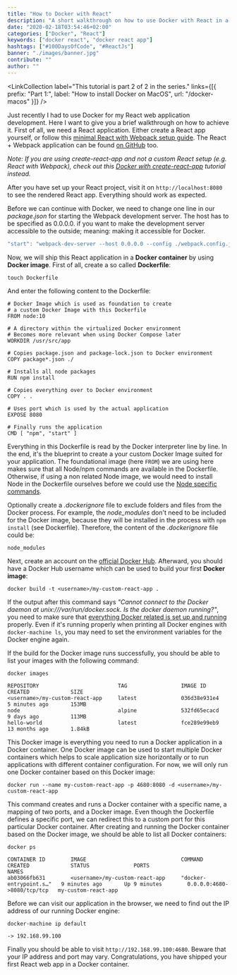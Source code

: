 ```yaml
---
title: "How to Docker with React"
description: "A short walkthrough on how to use Docker with React in a development environment. We will cover how to dockerize your first React app ..."
date: "2020-02-18T03:54:46+02:00"
categories: ["Docker", "React"]
keywords: ["docker react", "docker react app"]
hashtags: ["#100DaysOfCode", "#ReactJs"]
banner: "./images/banner.jpg"
contribute: ""
author: ""
---
```


<Sponsorship />

<LinkCollection label="This tutorial is part 2 of 2 in the series." links={[{ prefix: "Part 1:", label: "How to install Docker on MacOS", url: "/docker-macos" }]} />

Just recently I had to use Docker for my React web application development. Here I want to give you a brief walkthrough on how to achieve it. First of all, we need a React application. Either create a React app yourself, or follow this [minimal React with Webpack setup guide](/minimal-react-webpack-babel-setup). The React + Webpack application can be found [on GitHub](https://github.com/rwieruch/minimal-react-webpack-babel-setup) too.

*Note: If you are using create-react-app and not a custom React setup (e.g. React with Webpack), check out this [Docker with create-react-app](/docker-create-react-app-development) tutorial instead.*

After you have set up your React project, visit it on `http://localhost:8080` to see the rendered React app. Everything should work as expected.

Before we can continue with Docker, we need to change one line in our *package.json* for starting the Webpack development server. The host has to be specified as 0.0.0.0. if you want to make the development server accessible to the outside; meaning: making it accessible for Docker.

```javascript
"start": "webpack-dev-server --host 0.0.0.0 --config ./webpack.config.js --mode development",
```

Now, we will ship this React application in a **Docker container** by using **Docker image**. First of all, create a so called **Dockerfile**:

```text
touch Dockerfile
```

And enter the following content to the Dockerfile:

```text
# Docker Image which is used as foundation to create
# a custom Docker Image with this Dockerfile
FROM node:10

# A directory within the virtualized Docker environment
# Becomes more relevant when using Docker Compose later
WORKDIR /usr/src/app

# Copies package.json and package-lock.json to Docker environment
COPY package*.json ./

# Installs all node packages
RUN npm install

# Copies everything over to Docker environment
COPY . .

# Uses port which is used by the actual application
EXPOSE 8080

# Finally runs the application
CMD [ "npm", "start" ]
```

Everything in this Dockerfile is read by the Docker interpreter line by line. In the end, it's the blueprint to create a your custom Docker Image suited for your application. The foundational image (here `FROM`) we are using here makes sure that all Node/npm commands are available in the Dockerfile. Otherwise, if using a non related Node image, we would need to install Node in the Dockerfile ourselves before we could use the [Node specific commands](/npm-crash-course).

Optionally create a *.dockerignore* file to exclude folders and files from the Docker process. For example, the *node_modules* don't need to be included for the Docker image, because they will be installed in the process with `npm install` (see Dockerfile). Therefore, the content of the *.dockerignore* file could be:

```text
node_modules
```

Next, create an account on the [official Docker Hub](https://hub.docker.com/). Afterward, you should have a Docker Hub username which can be used to build your first **Docker image**:

```text
docker build -t <username>/my-custom-react-app .
```

If the output after this command says *"Cannot connect to the Docker daemon at unix:///var/run/docker.sock. Is the docker daemon running?"*, you need to make sure that [everything Docker related is set up and running](/docker-macos) properly. Even if it's running properly when printing all Docker engines with `docker-machine ls`, you may need to set the environment variables for the Docker engine again.

If the build for the Docker image runs successfully, you should be able to list your images with the following command:

```text
docker images

REPOSITORY                         TAG                 IMAGE ID            CREATED             SIZE
<username>/my-custom-react-app     latest              036d38e931e4        5 minutes ago       153MB
node                               alpine              532fd65ecacd        9 days ago          113MB
hello-world                        latest              fce289e99eb9        13 months ago       1.84kB
```

This Docker image is everything you need to run a Docker application in a Docker container. One Docker image can be used to start multiple Docker containers which helps to scale application size horizontally or to run applications with different container configuration. For now, we will only run one Docker container based on this Docker image:

```text
docker run --name my-custom-react-app -p 4680:8080 -d <username>/my-custom-react-app
```

This command creates and runs a Docker container with a specific name, a mapping of two ports, and a Docker image. Even though the Dockerfile defines a specific port, we can redirect this to a custom port for this particular Docker container. After creating and running the Docker container based on the Docker image, we should be able to list all Docker containers:

```text
docker ps

CONTAINER ID        IMAGE                              COMMAND                  CREATED             STATUS              PORTS                         NAMES
ab03066fb631        <username>/my-custom-react-app     "docker-entrypoint.s…"   9 minutes ago       Up 9 minutes        0.0.0.0:4680->8080/tcp/tcp   my-custom-react-app
```

Before we can visit our application in the browser, we need to find out the IP address of our running Docker engine:

```text
docker-machine ip default

-> 192.168.99.100
```

Finally you should be able to visit `http://192.168.99.100:4680`. Beware that your IP address and port may vary. Congratulations, you have shipped your first React web app in a Docker container.

<ReadMore label="Docker Cheatsheet" link="/docker-cheatsheet" />

<ReadMore label="Docker Compose" link="/docker-compose" />